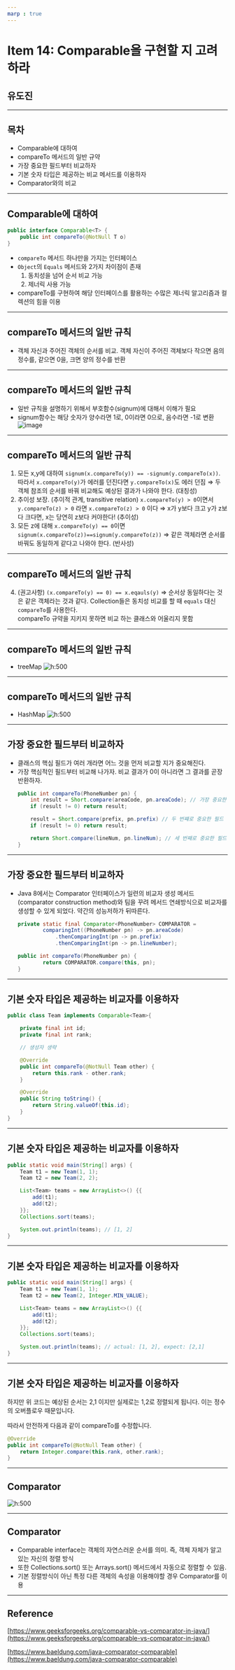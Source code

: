 ```yaml
---
marp : true
---
```

# Item 14: Comparable을 구현할 지 고려하라

## 유도진
---
## 목차
- Comparable에 대하여
- compareTo 메서드의 일반 규약
- 가장 중요한 필드부터 비교하자
- 기본 숫자 타입은 제공하는 비교 메서드를 이용하자
- Comparator와의 비교
---
## Comparable에 대하여
```java
public interface Comparable<T> {
    public int compareTo(@NotNull T o)
}
```
- `compareTo` 메서드 하나만을 가지는 인터페이스
- `Object`의 `Equals` 메서드와 2가지 차이점이 존재
    1. 동치성을 넘어 순서 비교 가능
    2. 제너릭 사용 가능
- compareTo를 구현하여 해당 인터페이스를 활용하는 수많은 제너릭 알고리즘과 컬렉션의 힘을 이용
---
## compareTo 메서드의 일반 규칙
- 객체 자신과 주어진 객체의 순서를 비교. 객체 자신이 주어진 객체보다 작으면 음의 정수를, 같으면 0을, 크면 양의 정수를 반환
---
## compareTo 메서드의 일반 규칙
- 일반 규칙을 설명하기 위해서 부호함수(signum)에 대해서 이해가 필요
- signum함수는 해당 숫자가 양수라면 1로, 0이라면 0으로, 음수라면 -1로 변환
    ![image](https://user-images.githubusercontent.com/61923768/212476199-9996e92a-dc7b-4c43-b493-2b8ec4c3c3cb.png)
---
## compareTo 메서드의 일반 규칙
1. 모든 x,y에 대하여 `signum(x.compareTo(y)) == -signum(y.compareTo(x))`. 
따라서 `x.compareTo(y)`가 에러를 던진다면 `y.compareTo(x)`도 에러 던짐
⇒ 두 객체 참조의 순서를 바꿔 비교해도 예상된 결과가 나와야 한다. (대칭성)
2. 추이성 보장. (추이적 관계, transitive relation)
`x.compareTo(y) > 0`이면서 `y.compareTo(z) > 0` 라면 `x.compareTo(z) > 0` 이다
⇒ x가 y보다 크고 y가 z보다 크다면, x는 당연히 z보다 커야한다! (추이성)
3. 모든 z에 대해 `x.compareTo(y) == 0`이면 `signum(x.compareTo(z))==signum(y.compareTo(z))`
⇒ 같은 객체라면 순서를 바꿔도 동일하게 같다고 나와야 한다. (반사성)
---
## compareTo 메서드의 일반 규칙
4. (권고사항) `(x.compareTo(y) == 0) == x.eqauls(y)`
⇒ 순서상 동일하다는 것은 같은 객체라는 것과 같다. Collection들은 동치성 비교를 할 때 `equals` 대신 `compareTo`를 사용한다.  
compareTo 규약을 지키지 못하면 비교 하는 클래스와 어울리지 못함
---
## compareTo 메서드의 일반 규칙
- treeMap
    ![h:500](https://user-images.githubusercontent.com/61923768/212476440-60bf4e78-74c6-4d10-b5ac-bf22a22a35e6.png)
---
## compareTo 메서드의 일반 규칙

- HashMap
    ![h:500](https://user-images.githubusercontent.com/61923768/212476445-22b22fa9-8390-4328-80e3-303724ea0322.png)

---
## 가장 중요한 필드부터 비교하자
- 클래스의 핵심 필드가 여러 개라면 어느 것을 먼저 비교할 지가 중요해진다.
- 가장 핵심적인 필드부터 비교해 나가자. 비교 결과가 0이 아니라면 그 결과를 곧장 반환하자.
    ```java
    public int compareTo(PhoneNumber pn) {
        int result = Short.compare(areaCode, pn.areaCode); // 가장 중요한 필드
        if (result != 0) return result;

        result = Short.compare(prefix, pn.prefix) // 두 번쨰로 중요한 필드
        if (result != 0) return result;

        return Short.compare(lineNum, pn.lineNum); // 세 번째로 중요한 필드
    }
    ```
---
## 가장 중요한 필드부터 비교하자
- Java 8에서는 Comparator 인터페이스가 일련의 비교자 생성 메서드(comparator construction method)와 팀을 꾸려 메서드 연쇄방식으로 비교자를 생성할 수 있게 되었다. 약간의 성능저하가 뒤따른다.

    ```java
    private static final Comparator<PhoneNumber> COMPARATOR = 
            comparingInt((PhoneNumber pn) -> pn.areaCode)
                .thenComparingInt(pn -> pn.prefix)
                .thenComparingInt(pn -> pn.lineNumber);

    public int compareTo(PhoneNumber pn) {
            return COMPARATOR.compare(this, pn);
    }
    ```
---

## 기본 숫자 타입은 제공하는 비교자를 이용하자
```java
public class Team implements Comparable<Team>{

    private final int id;
    private final int rank;

    // 생성자 생략

    @Override
    public int compareTo(@NotNull Team other) {
        return this.rank - other.rank;
    }

    @Override
    public String toString() {
        return String.valueOf(this.id);
    }
}
```
---
## 기본 숫자 타입은 제공하는 비교자를 이용하자

```java
public static void main(String[] args) {
    Team t1 = new Team(1, 1);
    Team t2 = new Team(2, 2);

    List<Team> teams = new ArrayList<>() {{
        add(t1);
        add(t2);
    }};
    Collections.sort(teams);

    System.out.println(teams); // [1, 2]
}
```
---
## 기본 숫자 타입은 제공하는 비교자를 이용하자

```java
public static void main(String[] args) {
    Team t1 = new Team(1, 1);
    Team t2 = new Team(2, Integer.MIN_VALUE);

    List<Team> teams = new ArrayList<>() {{
        add(t1);
        add(t2);
    }};
    Collections.sort(teams);

    System.out.println(teams); // actual: [1, 2], expect: [2,1]
}
```
---
## 기본 숫자 타입은 제공하는 비교자를 이용하자
하지만 위 코드는 예상된 순서는 2,1 이지만 실제로는 1,2로 정렬되게 됩니다. 이는 정수의 오버플로우 때문입니다.

따라서 안전하게 다음과 같이 compareTo를 수정합니다.

```java
@Override
public int compareTo(@NotNull Team other) {
    return Integer.compare(this.rank, other.rank);
}
```
---

## Comparator<T>
![h:500](https://user-images.githubusercontent.com/61923768/212476813-09c44df0-cde1-49db-8e87-6839ca1a0e44.png)

---

## Comparator<T>
- Comparable interface는 객체의 자연스러운 순서를 의미. 즉, 객체 자체가 알고 있는 자신의 정렬 방식
- 또한 Collections.sort() 또는 Arrays.sort() 메서드에서 자동으로 정렬할 수 있음.
- 기본 정렬방식이 아닌 특정 다른 객체의 속성을 이용해야할 경우 Comparator를 이용

---
## Reference
[https://www.geeksforgeeks.org/comparable-vs-comparator-in-java/](https://www.geeksforgeeks.org/comparable-vs-comparator-in-java/)

[https://www.baeldung.com/java-comparator-comparable](https://www.baeldung.com/java-comparator-comparable)
